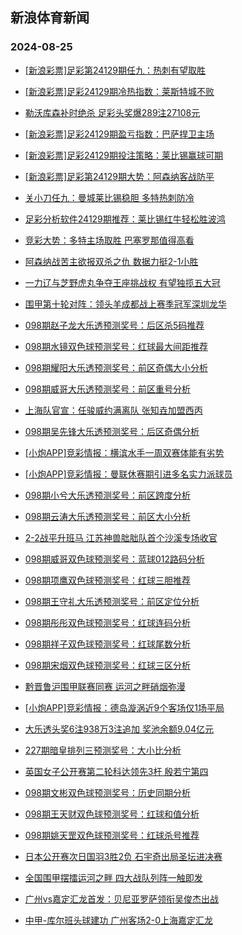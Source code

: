 ## 新浪体育新闻 
### 2024-08-25

+ [[新浪彩票]足彩第24129期任九：热刺有望取胜](https://sports.sina.com.cn/l/2024-08-24/doc-incksvfr8986142.shtml)

+ [[新浪彩票]足彩24129期冷热指数：莱斯特城不败](https://sports.sina.com.cn/l/2024-08-24/doc-incksvfv7475643.shtml)

+ [勒沃库森补时绝杀 足彩头奖爆289注27108元](https://sports.sina.com.cn/l/2024-08-24/doc-incksvfr8983150.shtml)

+ [[新浪彩票]足彩24129期盈亏指数：巴萨捍卫主场](https://sports.sina.com.cn/l/2024-08-24/doc-incksvfu0710252.shtml)

+ [[新浪彩票]足彩24129期投注策略：莱比锡赢球可期](https://sports.sina.com.cn/l/2024-08-24/doc-incksvfr8986545.shtml)

+ [[新浪彩票]足彩第24129期大势：阿森纳客战防平](https://sports.sina.com.cn/l/2024-08-24/doc-incksvfq2208474.shtml)

+ [关小刀任九：曼城莱比锡稳胆 多特热刺防冷](https://sports.sina.com.cn/l/2024-08-24/doc-incktsmm7053480.shtml)

+ [足彩分析软件24129期推荐：莱比锡红牛轻松胜波鸿](https://sports.sina.com.cn/l/2024-08-24/doc-incktfvq0496551.shtml)

+ [竞彩大势：多特主场取胜 巴塞罗那值得高看](https://sports.sina.com.cn/l/2024-08-24/doc-incksvfu0711097.shtml)

+ [阿森纳战苦主欲报双杀之仇 数据力挺2-1小胜](https://sports.sina.com.cn/l/2024-08-24/doc-incksvfq2208771.shtml)

+ [一力辽与芝野虎丸争夺王座挑战权 有望独揽五大冠](https://sports.sina.com.cn/go/2024-08-24/doc-incktfvk1987038.shtml)

+ [围甲第十轮对阵：领头羊成都战上赛季冠军深圳龙华](https://sports.sina.com.cn/go/2024-08-24/doc-incktfvk1986626.shtml)

+ [098期赵子龙大乐透预测奖号：后区杀5码推荐](https://sports.sina.com.cn/l/2024-08-24/doc-inckriei9606303.shtml)

+ [098期水镜双色球预测奖号：红球最大间距推荐](https://sports.sina.com.cn/l/2024-08-24/doc-inckriep8128582.shtml)

+ [098期耀阳大乐透预测奖号：前区奇偶大小分析](https://sports.sina.com.cn/l/2024-08-24/doc-inckriep8148180.shtml)

+ [098期威哥大乐透预测奖号：前区重号分析](https://sports.sina.com.cn/l/2024-08-24/doc-inckriep8146517.shtml)

+ [上海队官宣：任骏威约满离队 张知垚加盟西丙](https://sports.sina.com.cn/basketball/cba/2024-08-24/doc-incktnch1893666.shtml)

+ [098期吴先锋大乐透预测奖号：后区奇偶分析](https://sports.sina.com.cn/l/2024-08-24/doc-inckriei9603770.shtml)

+ [[小炮APP]竞彩情报：横滨水手一周双赛体能有劣势](https://sports.sina.com.cn/l/2024-08-24/doc-incktfvq0481415.shtml)

+ [[小炮APP]竞彩情报：曼联休赛期引进多名实力派球员](https://sports.sina.com.cn/l/2024-08-24/doc-incktfvq0482968.shtml)

+ [098期小兮大乐透预测奖号：前区跨度分析](https://sports.sina.com.cn/l/2024-08-24/doc-inckrieh2827276.shtml)

+ [098期云涛大乐透预测奖号：前区大小分析](https://sports.sina.com.cn/l/2024-08-24/doc-inckrieh2829438.shtml)

+ [2-2战平升班马 江苏神兽朏胐队首个沙溪专场收官](https://sports.sina.com.cn/go/2024-08-24/doc-incktsmm7043706.shtml)

+ [098期威哥双色球预测奖号：蓝球012路码分析](https://sports.sina.com.cn/l/2024-08-24/doc-inckriei9579294.shtml)

+ [098期项鹰双色球预测奖号：红球三胆推荐](https://sports.sina.com.cn/l/2024-08-24/doc-inckriei9580622.shtml)

+ [098期王守礼大乐透预测奖号：前区定位分析](https://sports.sina.com.cn/l/2024-08-24/doc-inckriei9602933.shtml)

+ [098期彤彤双色球预测奖号：红球连码分析](https://sports.sina.com.cn/l/2024-08-24/doc-inckrien1364534.shtml)

+ [098期祥子双色球预测奖号：红球尾数分析](https://sports.sina.com.cn/l/2024-08-24/doc-inckrieh2803331.shtml)

+ [098期宋烟双色球预测奖号：红球三区分析](https://sports.sina.com.cn/l/2024-08-24/doc-inckriep8128955.shtml)

+ [黔晋鲁沪围甲联赛同赛  运河之畔硝烟弥漫](https://sports.sina.com.cn/go/2024-08-24/doc-incktsmm7044768.shtml)

+ [[小炮APP]竞彩情报：德岛漩涡近9个客场仅1场平局](https://sports.sina.com.cn/l/2024-08-24/doc-incktfvr7244809.shtml)

+ [大乐透头奖6注938万3注追加 奖池余额9.04亿元](https://sports.sina.com.cn/l/2024-08-24/doc-inckuiic6725417.shtml)

+ [227期暗皇排列三预测奖号：大小比分析](https://sports.sina.com.cn/l/2024-08-24/doc-incktsmk0278606.shtml)

+ [英国女子公开赛第二轮科达领先3杆 殷若宁第四](https://sports.sina.com.cn/golf/lpga/2024-08-24/doc-inckszpp8883470.shtml)

+ [098期文彬双色球预测奖号：历史同期分析](https://sports.sina.com.cn/l/2024-08-24/doc-inckriei9580047.shtml)

+ [098期王天财双色球预测奖号：红球和值分析](https://sports.sina.com.cn/l/2024-08-24/doc-inckriep8130403.shtml)

+ [098期姚天罡双色球预测奖号：红球杀号推荐](https://sports.sina.com.cn/l/2024-08-24/doc-inckriei9581365.shtml)

+ [日本公开赛次日国羽3胜2负 石宇奇出局圣坛进决赛](https://sports.sina.com.cn/others/badmin/2024-08-24/doc-incktsmk0290933.shtml)

+ [全国围甲摆擂运河之畔  四大战队列阵一触即发](https://sports.sina.com.cn/go/2024-08-24/doc-incktsme1786196.shtml)

+ [广州vs嘉定汇龙首发：贝尼亚罗萨领衔吴俊杰出战](https://sports.sina.com.cn/china/b/2024-08-24/doc-inckuayz8343764.shtml)

+ [中甲-库尔班头球建功 广州客场2-0上海嘉定汇龙](https://sports.sina.com.cn/china/b/2024-08-24/doc-inckuihw1457236.shtml)

